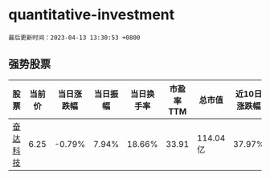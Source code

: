# quantitative-investment

`最后更新时间：2023-04-13 13:30:53 +0800`

## 强势股票

|股票|当前价|当日涨跌幅|当日振幅|当日换手率|市盈率TTM|总市值|近10日涨跌幅|
|----|----|----|----|----|----|----|----|
|[奋达科技](https://xueqiu.com/S/SZ002681)|6.25|-0.79%|7.94%|18.66%|33.91|114.04亿|37.97%|
